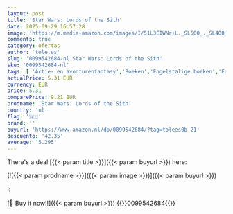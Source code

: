 ```yaml
---
layout: post
title: 'Star Wars: Lords of the Sith'
date: 2025-09-29 16:57:28
image: 'https://m.media-amazon.com/images/I/51L3EIWNr+L._SL500_._SL400_.jpg'
comments: true
category: ofertas
author: 'tole.es'
slug: '0099542684-nl Star Wars: Lords of the Sith'
sku: '0099542684-nl'
tags: [ 'Actie- en avonturenfantasy','Boeken','Engelstalige boeken','Fantasy','Fantasy met draken en mythische wezens','Fantasy-bloemlezingen','Featured Categories','Genrefictie','Humoristische sciencefiction','Korte sciencefictionverhalen','Literatuur & fictie','Militaire fantasy','Misdaad- en mysterie-sciencefiction','Paranormale en urban fantasy','Paranormale fantasy','Sciencefiction','Sciencefiction en fantasie','Sciencefictiongeschiedenis en kritiek','Space operas','🇳🇱', ]
actualPrice: 5.31 EUR
currency: EUR
price: 5.31
comparePrice: 9.21 EUR
prodname: 'Star Wars: Lords of the Sith'
country: 'nl'
flag: '🇳🇱'
brand: ''
buyurl: 'https://www.amazon.nl/dp/0099542684/?tag=tolees0b-21'
descuento: '42.35'
average: '5.295'
---
```


There's a deal [{{< param title >}}]({{< param buyurl >}})  here:

[![{{< param prodname >}}]({{< param image >}})]({{< param buyurl >}})

ℹ️:


[🛒 Buy it now!!]({{< param buyurl >}})
{{<world>}}0099542684{{</world>}}
